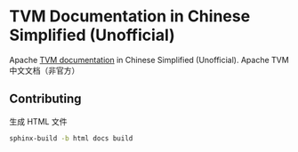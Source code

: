 # TVM Documentation in Chinese Simplified (Unofficial)

Apache [TVM documentation](https://github.com/apache/tvm) in Chinese Simplified (Unofficial). Apache TVM 中文文档（非官方）

## Contributing

生成 HTML 文件

```bash
sphinx-build -b html docs build
```
